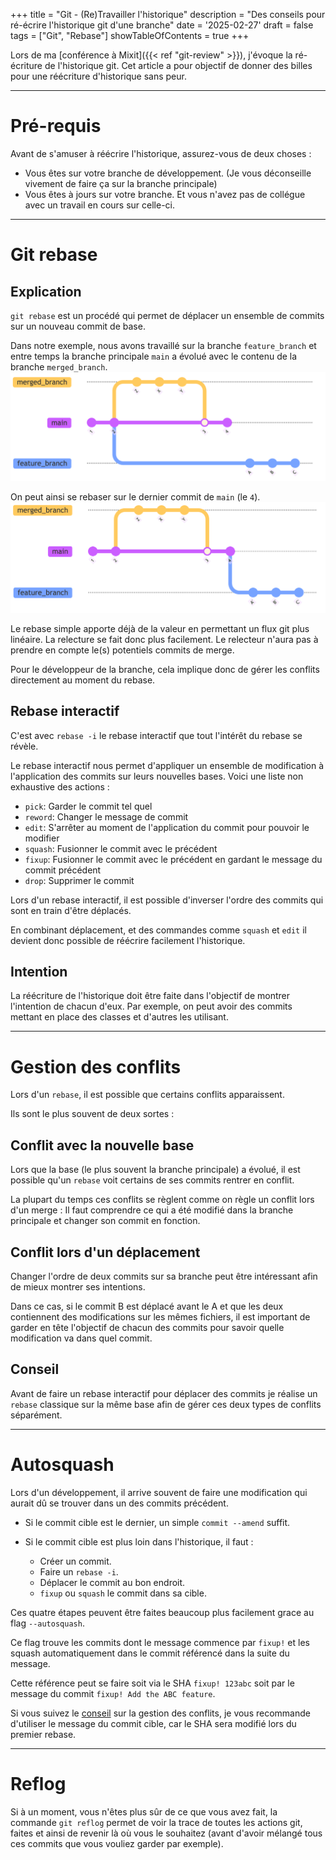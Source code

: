 +++
title = "Git - (Re)Travailler l'historique"
description = "Des conseils pour ré-écrire l'historique git d'une branche"
date = '2025-02-27'
draft = false
tags = ["Git", "Rebase"]
showTableOfContents = true
+++

Lors de ma [conférence à Mixit]({{< ref "git-review" >}}),
j'évoque la ré-écriture de l'historique git.
Cet article a pour objectif de donner des billes pour
une réécriture d'historique sans peur.

--- 

# Pré-requis

Avant de s'amuser à réécrire l'historique, assurez-vous de deux choses :
 - Vous êtes sur votre branche de développement. (Je vous déconseille vivement de faire ça sur la branche principale)
 - Vous êtes à jours sur votre branche. Et vous n'avez pas de collégue avec un travail en cours sur celle-ci.

---

# Git rebase

## Explication

``git rebase`` est un procédé qui permet de déplacer un ensemble de commits 
sur un nouveau commit de base.

Dans notre exemple, nous avons travaillé sur la branche `feature_branch` 
et entre temps la branche principale `main` a évolué avec le contenu de la branche `merged_branch`.
![Exemple d'un flow git avant un rebase](rebase-before.png)

On peut ainsi se rebaser sur le dernier commit de  ``main`` (le `4`).
![Exemple d'un flow git après un rebase](rebase-after.png)

Le rebase simple apporte déjà de la valeur en permettant un flux git plus
linéaire. La relecture se fait donc plus facilement. Le relecteur n'aura pas à prendre
en compte le(s) potentiels commits de merge.

Pour le développeur de la branche, cela implique donc de gérer les conflits directement au moment du rebase.

## Rebase interactif

C'est avec ``rebase -i`` le rebase interactif que tout l'intérêt du rebase se révèle.

Le rebase interactif nous permet d'appliquer un ensemble de modification à l'application 
des commits sur leurs nouvelles bases. 
Voici une liste non exhaustive des actions :
- `pick`: Garder le commit tel quel
- `reword`: Changer le message de commit
- `edit`: S'arrêter au moment de l'application du commit pour pouvoir le modifier
- `squash`: Fusionner le commit avec le précédent
- `fixup`: Fusionner le commit avec le précédent en gardant le message du commit précédent
- `drop`: Supprimer le commit

Lors d'un rebase interactif, il est possible d'inverser l'ordre des commits qui sont en train d'être déplacés.

En combinant déplacement, et des commandes comme `squash` et `edit` il devient donc possible de réécrire facilement
l'historique.

## Intention
La réécriture de l'historique doit être faite dans l'objectif de montrer l'intention
de chacun d'eux.
Par exemple, on peut avoir des commits mettant en place des classes et d'autres les utilisant.

---

# Gestion des conflits
Lors d'un ``rebase``, il est possible que certains conflits apparaissent. 

Ils sont le plus souvent de deux sortes : 

## Conflit avec la nouvelle base
Lors que la base (le plus souvent la branche principale) a évolué, il est
possible qu'un `rebase` voit certains de ses commits rentrer en conflit.

La plupart du temps ces conflits se règlent comme on règle un conflit lors d'un merge :
Il faut comprendre ce qui a été modifié dans la branche principale et changer son commit en fonction.

## Conflit lors d'un déplacement
Changer l'ordre de deux commits sur sa branche peut être intéressant afin de mieux
montrer ses intentions.

Dans ce cas, si le commit B est déplacé avant le A et que les deux contiennent
des modifications sur les mêmes fichiers, il est important de garder en tête 
l'objectif de chacun des commits pour savoir quelle modification va dans quel commit.

## Conseil
Avant de faire un rebase interactif pour déplacer des commits je 
réalise un `rebase` classique sur la même base afin de gérer ces deux types de conflits
séparément.

---

# Autosquash

Lors d'un développement, il arrive souvent de faire une modification qui aurait 
dû se trouver dans un des commits précédent.

- Si le commit cible est le dernier, un simple ``commit --amend`` suffit.

- Si le commit cible est plus loin dans l'historique, il faut : 
  - Créer un commit.
  - Faire un `rebase -i`.
  - Déplacer le commit au bon endroit.
  - `fixup` ou `squash` le commit dans sa cible.

Ces quatre étapes peuvent être faites beaucoup plus facilement grace au flag `--autosquash`.

Ce flag trouve les commits dont le message commence par ``fixup!`` et les squash automatiquement
dans le commit référencé dans la suite du message. 

Cette référence peut se faire soit via le SHA ``fixup! 123abc`` 
soit par le message du commit ``fixup! Add the ABC feature``.

Si vous suivez le [conseil](#conseil) sur la gestion des conflits, je vous 
recommande d'utiliser le message du commit cible, car le SHA sera modifié
lors du premier rebase.

---

# Reflog
Si à un moment, vous n'êtes plus sûr de ce que vous avez fait, la commande 
``git reflog`` permet de voir la trace de toutes les actions git, faites et ainsi 
de revenir là où vous le souhaitez (avant d'avoir mélangé tous ces commits que vous 
vouliez garder par exemple).





